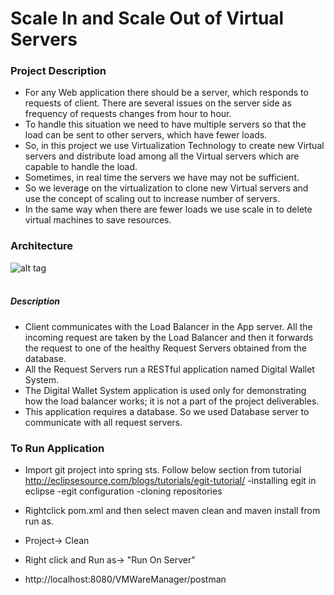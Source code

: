 # Scale In and Scale Out of Virtual Servers

### Project Description
- For any Web application there should be a server, which responds to requests of client. There are several issues on the server side as frequency of requests changes from hour to hour. 
- To handle this situation we need to have multiple servers so that the load can be sent to other servers, which have fewer loads. 
- So, in this project we use Virtualization Technology to create new Virtual servers and distribute load among all the Virtual servers which are capable to handle the load. 
- Sometimes, in real time the servers we have may not be sufficient. 
- So we leverage on the virtualization to clone new Virtual servers and use the concept of scaling out to increase number of servers. 
- In the same way when there are fewer loads we use scale in to delete virtual machines to save resources. 

### Architecture

![alt tag](https://cloud.githubusercontent.com/assets/8682258/7545893/ac11ad8a-f58d-11e4-8f97-b842f2e46754.png)<br></br>

##### Description

- Client communicates with the Load Balancer in the App server. All the incoming request are taken by the Load Balancer and then it forwards the request to one of the healthy Request Servers obtained from the database.
- All the Request Servers run a RESTful application named Digital Wallet System. 
- The Digital Wallet System application is used only for demonstrating how the load balancer works; it is not a part of the project deliverables.
- This application requires a database. So we used Database server to communicate with all request servers.


### To Run Application

- Import git project into spring sts. Follow below section from tutorial http://eclipsesource.com/blogs/tutorials/egit-tutorial/ -installing egit in eclipse -egit configuration -cloning repositories

- Rightclick pom.xml and then select maven clean and maven install from run as.

- Project-> Clean

- Right click and Run as-> "Run On Server"

- http://localhost:8080/VMWareManager/postman 



